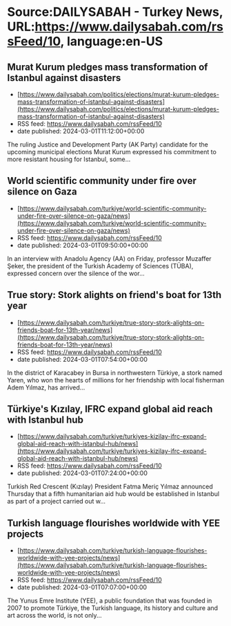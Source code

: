 # Source:DAILYSABAH - Turkey News, URL:https://www.dailysabah.com/rssFeed/10, language:en-US

## Murat Kurum pledges mass transformation of Istanbul against disasters
 - [https://www.dailysabah.com/politics/elections/murat-kurum-pledges-mass-transformation-of-istanbul-against-disasters](https://www.dailysabah.com/politics/elections/murat-kurum-pledges-mass-transformation-of-istanbul-against-disasters)
 - RSS feed: https://www.dailysabah.com/rssFeed/10
 - date published: 2024-03-01T11:12:00+00:00

The ruling Justice and Development Party (AK Party) candidate for the upcoming municipal elections Murat Kurum expressed his commitment to more resistant housing for Istanbul, some...

## World scientific community under fire over silence on Gaza
 - [https://www.dailysabah.com/turkiye/world-scientific-community-under-fire-over-silence-on-gaza/news](https://www.dailysabah.com/turkiye/world-scientific-community-under-fire-over-silence-on-gaza/news)
 - RSS feed: https://www.dailysabah.com/rssFeed/10
 - date published: 2024-03-01T09:50:00+00:00

In an interview with Anadolu Agency (AA) on Friday, professor Muzaffer Şeker, the president of the Turkish Academy of Sciences (TÜBA), expressed concern over the silence of the wor...

## True story: Stork alights on friend's boat for 13th year
 - [https://www.dailysabah.com/turkiye/true-story-stork-alights-on-friends-boat-for-13th-year/news](https://www.dailysabah.com/turkiye/true-story-stork-alights-on-friends-boat-for-13th-year/news)
 - RSS feed: https://www.dailysabah.com/rssFeed/10
 - date published: 2024-03-01T07:54:00+00:00

In the district of Karacabey in Bursa in northwestern Türkiye, a stork named Yaren, who won the hearts of millions for her friendship with local fisherman Adem Yılmaz, has arrived...

## Türkiye's Kızılay, IFRC expand global aid reach with Istanbul hub
 - [https://www.dailysabah.com/turkiye/turkiyes-kizilay-ifrc-expand-global-aid-reach-with-istanbul-hub/news](https://www.dailysabah.com/turkiye/turkiyes-kizilay-ifrc-expand-global-aid-reach-with-istanbul-hub/news)
 - RSS feed: https://www.dailysabah.com/rssFeed/10
 - date published: 2024-03-01T07:24:00+00:00

Turkish Red Crescent (Kızılay) President Fatma Meriç Yılmaz announced Thursday that a fifth humanitarian aid hub would be established in Istanbul as part of a project carried out w...

## Turkish language flourishes worldwide with YEE projects
 - [https://www.dailysabah.com/turkiye/turkish-language-flourishes-worldwide-with-yee-projects/news](https://www.dailysabah.com/turkiye/turkish-language-flourishes-worldwide-with-yee-projects/news)
 - RSS feed: https://www.dailysabah.com/rssFeed/10
 - date published: 2024-03-01T07:07:00+00:00

The Yunus Emre Institute (YEE), a public foundation that was founded in 2007 to promote Türkiye, the Turkish language, its history and culture and art across the world, is not only...

